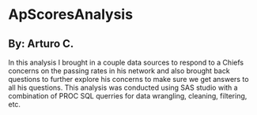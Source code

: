 # ApScoresAnalysis
## By: Arturo C.

In this analysis I brought in a couple data sources to respond to a Chiefs concerns on the passing rates in his network and also brought back questions
to further explore his concerns to make sure we get answers to all his questions. This analysis was conducted using SAS studio with a combination of PROC SQL querries for data wrangling, cleaning, filtering, etc.
